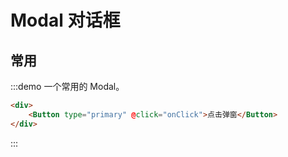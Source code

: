 <script>
    export default {
        data() {
            return {
                showFirst: false,
                showSecond: false,
                showThird: false,
                showFourth: false,
                size: ''
            };
        },
        methods: {
            onClick() {
                console.log('dfdffd')
                this.$Message.info();
            }
        }
    }
</script>

# Modal 对话框

## 常用

:::demo 一个常用的 Modal。

```html
<div>
    <Button type="primary" @click="onClick">点击弹窗</Button>
</div>
```

:::
